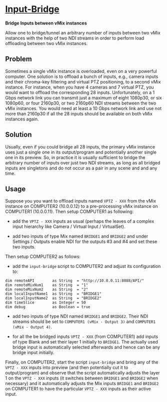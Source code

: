 
[Input-Bridge](input-bridge.vb)
===============================

**Bridge Inputs between vMix instances**

Allow one to bridge/tunnel an arbitrary number of inputs between two
vMix instances with the help of two NDI streams in
order to perform load offloading between two vMix instances.

Problem
-------

Sometimes a single vMix instance is overloaded, even on a very powerful
computer. One solution is to offload a bunch of inputs, e.g., camera
inputs and their chroma-key filtering and virtual PTZ positioning, to
a second vMix instance. For instance, when you have 4 cameras and 7
virtual PTZ, you would want to offload the corresponding 28 inputs.
Unfortunately, on a 1 Gbps network link you can transmit just a maximum
of eight 1080p30, or six 1080p60, or four 2160p30, or two 2160p60 NDI
streams between the two vMix instances. You would need at least a 10
Gbps network link and use not more than 2160p30 if all the 28 inputs
should be available on both vMix instances again.

Solution
--------

Usually, even if you could bridge all 28 inputs, the primary vMix
instance uses just a single one in its output/program and potentially
another single one in its preview. So, in practice it is usually
sufficient to bridge the arbitrary number of inputs over just two NDI
streams, as long as all bridged inputs are singletons and do not occur
as a pair in any scene and and any time.

Usage
-----

Suppose you you want to offload inputs named `VPTZ - XXX` from the vMix
instance on COMPUTER2 (10.0.0.12) to a pre-processing vMix instance on
COMPUTER1 (10.0.0.11). Then setup COMPUTER1 as following:

- add the `VPTZ - XXX` inputs as usual (perhaps the leaves of
  a complex input hierarchy like Camera / Virtual Input / VirtualSet).

- add two inputs of type Mix named `BRIDGE1` and `BRIDGE2` and
  under Settings / Outputs enable NDI for the outputs #3 and #4 and
  set these two inputs.

Then setup COMPUTER2 as follows:

- add the `input-bridge` script to COMPUTER2 and adjust its configuration to:

```
dim remoteAPI        as String  = "http://10.0.0.11:8088/API/"
dim remoteMixNum1    as String  = "1"
dim remoteMixNum2    as String  = "2"
dim localInputName1  as String  = "BRIDGE1"
dim localInputName2  as String  = "BRIDGE2"
dim timeSlice        as Integer = 50
dim debug            as Boolean = true
```

- add two inputs of type NDI named `BRIDGE1` and `BRIDGE2`. Their NDI
  streams should be set to `COMPUTER1 (vMix - Output 3)` and `COMPUTER1
  (vMix - Output 4)`.

- for all the be bridged inputs `VPTZ - XXX` (from COMPUTER1) add inputs of type Blank
  and set their layer 1 initially to `BRIDGE1`. The actually used bridge
  input is automatically selected afterwards and hence can be any bridge
  input initially.

Finally, on COMPUTER2, start the script `input-bridge` and bring any of
the `VPTZ - XXX` inputs into preview (and then potentially cut it to
output/program) and observe that the script automatically adjusts the
layer 1 on the `VPTZ - XXX` inputs (it switches between `BRIDGE1` and
`BRIDGE2` when necessary) and it automatically adjusts the Mix inputs
`BRIDGE1` and `BRIDGE2` on COMPUTER1 to have the particular `VPTZ - XXX`
inputs as their active input.

